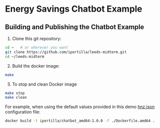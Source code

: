 # Energy Savings Chatbot Example


## Building and Publishing the Chatbot Example

1. Clone this git repository:

```bash
cd ~   # or wherever you want
git clone https://github.com/iportilla/leeds-midterm.git
cd ~/leeds-midterm
```

2. Build the docker image:

```bash
make
```

3. To stop and clean Docker image

```bash
make stop
make clean
```

For example, when using the default values provided in this demo [hnz.json](https://raw.githubusercontent.com/jiportilla/Edge-Chatbot/master/horizon/hzn.json) configuration file:

```bash
docker build -t iportilla/chatbot_amd64:1.0.0 -f ./Dockerfile.amd64 .
```
